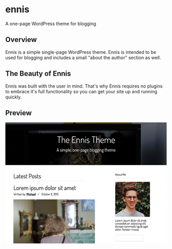 # ennis
A one-page WordPress theme for blogging
## Overview
Ennis is a simple single-page WordPress theme. Ennis is intended to be used for blogging and includes a small "about the author" section as well.

## The Beauty of Ennis
Ennis was built with the user in mind. That's why Ennis requires no plugins to embrace it's full functionality so you can get your site up and running quickly.

## Preview
![Ennis Preview](/screenshot.png?raw=true "Ennis Preview")
